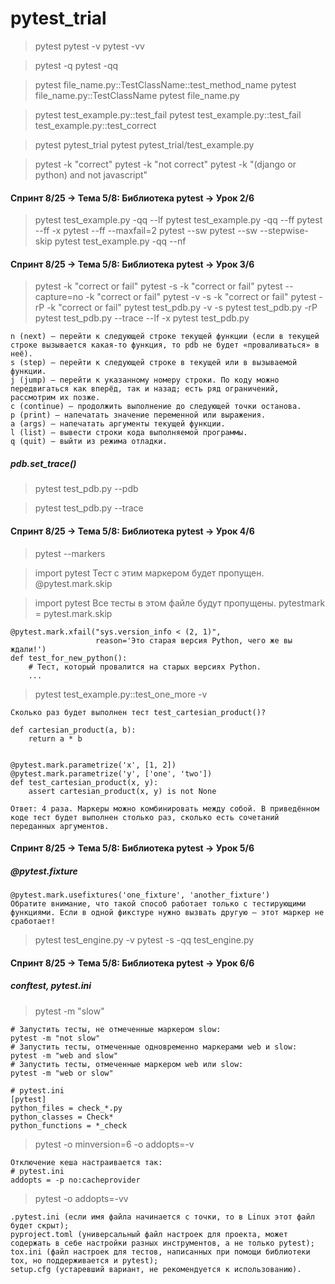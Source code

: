 # pytest_trial

> pytest
> pytest -v
> pytest -vv

> pytest -q
> pytest -qq

> pytest file_name.py::TestClassName::test_method_name
> pytest file_name.py::TestClassName
> pytest file_name.py

> pytest test_example.py::test_fail
> pytest test_example.py::test_fail test_example.py::test_correct

> pytest pytest_trial
> pytest pytest_trial/test_example.py

> pytest -k "correct"
> pytest -k "not correct"
> pytest -k "(django or python) and not javascript"

#### Спринт 8/25 → Тема 5/8: Библиотека pytest → Урок 2/6

> pytest test_example.py -qq --lf
> pytest test_example.py -qq --ff
> pytest --ff -x
> pytest --ff --maxfail=2
> pytest --sw
> pytest --sw --stepwise-skip
> pytest test_example.py -qq --nf

#### Спринт 8/25 → Тема 5/8: Библиотека pytest → Урок 3/6

> pytest -k "correct or fail"
> pytest -s -k "correct or fail"
> pytest --capture=no -k "correct or fail"
> pytest -v -s -k "correct or fail"
> pytest -rP -k "correct or fail"
> pytest test_pdb.py -v -s
> pytest test_pdb.py -rP
> pytest test_pdb.py --trace --lf -x
> pytest test_pdb.py

```
n (next) — перейти к следующей строке текущей функции (если в текущей строке вызывается какая-то функция, то pdb не будет «проваливаться» в неё).
s (step) — перейти к следующей строке в текущей или в вызываемой функции.
j (jump) — перейти к указанному номеру строки. По коду можно передвигаться как вперёд, так и назад; есть ряд ограничений, рассмотрим их позже.
c (continue) — продолжить выполнение до следующей точки останова.
p (print) — напечатать значение переменной или выражения.
a (args) — напечатать аргументы текущей функции.
l (list) — вывести строки кода выполняемой программы.
q (quit) — выйти из режима отладки.
```

 ##### pdb.set_trace()
> pytest test_pdb.py --pdb

> pytest test_pdb.py --trace

#### Спринт 8/25 → Тема 5/8: Библиотека pytest → Урок 4/6

> pytest --markers

> import pytest
> Тест с этим маркером будет пропущен.
> @pytest.mark.skip

> import pytest
> Все тесты в этом файле будут пропущены.
> pytestmark = pytest.mark.skip

```
@pytest.mark.xfail("sys.version_info < (2, 1)", 
                   reason='Это старая версия Python, чего же вы ждали!')
def test_for_new_python():
    # Тест, который провалится на старых версиях Python.
    ... 
```
> pytest test_example.py::test_one_more -v

```
Сколько раз будет выполнен тест test_cartesian_product()?

def cartesian_product(a, b):
    return a * b


@pytest.mark.parametrize('x', [1, 2])
@pytest.mark.parametrize('y', ['one', 'two'])
def test_cartesian_product(x, y):
    assert cartesian_product(x, y) is not None 

Ответ: 4 раза. Маркеры можно комбинировать между собой. В приведённом коде тест будет выполнен столько раз, сколько есть сочетаний переданных аргументов.
```

#### Спринт 8/25 → Тема 5/8: Библиотека pytest → Урок 5/6
##### @pytest.fixture

```
@pytest.mark.usefixtures('one_fixture', 'another_fixture')
Обратите внимание, что такой способ работает только с тестирующими функциями. Если в одной фикстуре нужно вызвать другую — этот маркер не сработает!
```

> pytest test_engine.py -v
> pytest -s -qq test_engine.py

#### Спринт 8/25 → Тема 5/8: Библиотека pytest → Урок 6/6
##### conftest, pytest.ini

> pytest -m "slow"

```
# Запустить тесты, не отмеченные маркером slow:
pytest -m "not slow"
# Запустить тесты, отмеченные одновременно маркерами web и slow:
pytest -m "web and slow"
# Запустить тесты, отмеченные маркером web или slow:
pytest -m "web or slow"
```

```
# pytest.ini
[pytest]
python_files = check_*.py
python_classes = Check*
python_functions = *_check
```

> pytest -o minversion=6 -o addopts=-v

```
Отключение кеша настраивается так:
# pytest.ini
addopts = -p no:cacheprovider 
```

> pytest -o addopts=-vv

```
.pytest.ini (если имя файла начинается с точки, то в Linux этот файл будет скрыт);
pyproject.toml (универсальный файл настроек для проекта, может содержать в себе настройки разных инструментов, а не только pytest);
tox.ini (файл настроек для тестов, написанных при помощи библиотеки tox, но поддерживается и pytest);
setup.cfg (устаревший вариант, не рекомендуется к использованию).
```